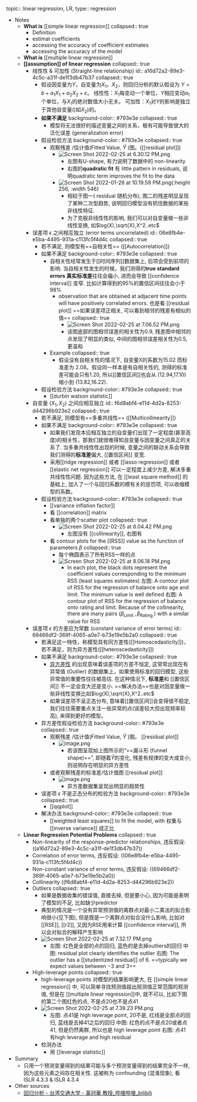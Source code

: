 topic:: linear regression, LR, 
type:: regression

- Notes
	- **What is** [[simple linear regression]]
	  collapsed:: true
		- Definition
		- estimat coefficients
		- accessing the accuracy of coefficient estimates
		- accessing the accuracy of the model
	- **What is** [[multiple linear regression]]
	- **[[assumption]] of linear regression**
	  collapsed:: true
		- 线性性 & 可加性 (Straight-line relationship)
		  id:: a16d72a2-89e3-4c5c-a31f-de1f3db47b37
		  collapsed:: true
			- 假设因变量为$Y$，自变量为$X_1$，$X_2$，则回归分析的默认假设为
			  $Y=b+a_1X_1+a_2X_2+ε$。
			  线性性：$X_1$每变动一个单位，$Y$相应变动$a_1$个单位，与$X_1$的绝对数值大小无关。
			  可加性：$X_1$对$Y$的影响是独立于其他自变量()如$X_2$)的。
			- **如果不满足**
			  background-color:: #793e3e
			  collapsed:: true
				- 模型将无法很好的描述变量之间的关系，极有可能导致很大的泛化误差 (generalization error)
			- 假设检验方法
			  background-color:: #793e3e
			  collapsed:: true
				- 观察残差 /估计值(Fitted Value, $Ŷ$ )图。([[residual plot]])
					- ![Screen Shot 2022-02-25 at 6.30.12 PM.png](../assets/Screen_Shot_2022-02-25_at_6.30.12_PM_1645842614633_0.png)
						- 左图有U-shape, 有力说明了数据中的 non-linearity
						- 右图的**quadratic fit** 有 little pattern in residuals, 说明quadratic term improves the fit to the data
					- ![Screen Shot 2022-01-26 at 10.19.59 PM.png](../assets/Screen_Shot_2022-01-26_at_10.19.59_PM_1643264401691_0.png){:height 256, :width 546}
						- 相较于图一( residual 随机分布), 图二的残差明显呈现了某种二次型趋势, 说明回归模型没有抓住数据的某些非线性特征.
						- 为了克服非线性性的影响, 我们可以对自变量做一些非线性变换, 如$log(X),\sqrt{X},X^2..etc$
		- 误差项 $\epsilon$ 之间相互独立 (error terms uncorrelated)
		  id:: 06e8fb4e-e5ba-4495-931a-c113fc5f4d4c
		  collapsed:: true
			- 若不满足, 则模型有==自相关性== ([[Autocorrelation]])
			- 如果不满足
			  background-color:: #793e3e
			  collapsed:: true
				- 自相关性经常发生于[[时间序列]]数据集上,  后项会受到前项的影响. 当自相关性发生的时候，我们测得的**true standard errors 真实标准差**往往会偏小, 进而会导致 [[confidence interval]] 变窄. 比如计算得到的95%的置信区间往往会小于98%
					- observation that are obtained at adjacent time points will have positively correlated errors. 也是看 [[residual plot]] ==如果误差项正相关, 可以看到相邻的残差有相似的值==
					  collapsed:: true
						- ![Screen Shot 2022-02-25 at 7.06.52 PM.png](../assets/Screen_Shot_2022-02-25_at_7.06.52_PM_1645844815406_0.png)
						- 该图底部的图相邻误差的相关性为0.9, 残差图中相邻的点发现了明显的类似, 中间的图相邻误差相关性为0.5, 更温和
				- Example
				  collapsed:: true
					- 假设没有自相关性的情况下, 自变量X的系数为15.02 而标准差为 2.08。假设同一样本是有自相关性的, 测得的标准差可能会只有1.20, 所以[[置信区间]]也会从 (12.94,17.10) 缩小到 (13.82,16.22).
			- 假设检验方法
			  background-color:: #793e3e
			  collapsed:: true
				- [[durbin watson statistic]]
		- 自变量 $(X_1, X_2)$ 之间应相互独立
		  id:: f6d8abf4-e11d-4d2a-8253-d44296b923e2
		  collapsed:: true
			- 若不满足, 则模型有==多重共线性== ([[Multicollinearity]])
			- 如果不满足
			  background-color:: #793e3e
			  collapsed:: true
				- 如果我们发现本应相互独立的自变量们出现了一定程度(甚至高度)的相关性，那我们就很难得知自变量与因变量之间真正的关系了.
				  当多重共线性性出现的时候, 变量之间的联动关系会导致我们测得的**标准差**偏大, [[置信区间]] 变宽.
				- 采用[[ridge regression]] 或者 [[lasso regression]] 或者 [[elastic net regression]] 可以一定程度上减少方差, 解决多重共线性性问题. 
				  因为这些方法, 在 [[least square method]] 的基础上, 加入了一个与回归系数的模有关的惩罚项, 可以收缩模型的系数。
			- 假设检验方法
			  background-color:: #793e3e
			  collapsed:: true
				- [[variance inflation factor]]
				- 看 [[correlation]] matrix
				- 看单独的两个scatter plot
				  collapsed:: true
					- ![Screen Shot 2022-02-25 at 8.04.42 PM.png](../assets/Screen_Shot_2022-02-25_at_8.04.42_PM_1645848284810_0.png)
						- 左图没有 [[collinearity]], 右图有
				- 看 contour plots for the [[RSS]] value as the function of parameters $\beta$
				  collapsed:: true
					- 每个椭圆表示了所有RSS一样的点
					- ![Screen Shot 2022-02-25 at 8.06.18 PM.png](../assets/Screen_Shot_2022-02-25_at_8.06.18_PM_1645848379934_0.png)
						- In each plot, the black dots represent the coefficient values corresponding to the minimum RSS (least squares estimates)
						  左图: A contour plot of RSS for the regression of balance onto age and limit. The minimum value is well defined
						  右图: A contour plot of RSS for the regression of balance onto rating and limit. Because of the collinearity, there are many pairs ($\beta_{\text {Limit }}, \beta_{\text {Rating }}$) with a similar value for RSS
		- 误差项 $\epsilon$ 的方差应为常数 (constant variance of error terms)
		  id:: 69466df2-369f-4065-a0e7-b73e19e5b2a0
		  collapsed:: true
			- 若满足这一特性，称模型具有同方差性([[Homoscedasticity]])，若不满足，则为异方差性([[heteroscedasticity]])
			- 如果不满足
			  background-color:: #793e3e
			  collapsed:: true
				- [异方差性]([[heteroscedasticity]]) 的出现意味着误差项的方差不恒定, 这常常出现在有异常值 (Outlier) 的数据集上，如果使用标准的回归模型, 这些异常值的重要性往往被高估. 在这种情况下, **标准差**和 [[置信区间]] 不一定会变大还是变小. 
				  ==解决办法==也是对因变量做一些非线性变换比如$log(X),\sqrt{X},X^2..etc$
				- 如果误差项不呈正态分布, 意味着[[置信区间]]会变得很不稳定, 我们往往需要重点关注一些异常的点(误差较大但出现频率较高), 来得到更好的模型。
			- 异方差性假设检验方法
			  background-color:: #793e3e
			  collapsed:: true
				- 观察残差 /估计值(Fitted Value, $Ŷ$ )图。 [[residual plot]]
					- ![image.png](../assets/image_1643265413153_0.png)
						- 若该图呈现如上图所示的“==漏斗形 (funnel shape)==”, 即随着$Ŷ$的变化, 残差有规律的变大或变小, 则说明存在明显的异方差性
				- 或者观察残差的标准差/估计值图 [[residual plot]]
					- ![image.png](../assets/image_1643265465626_0.png)
						- 异方差数据集呈现出明显的趋势性
			- 误差项 $\epsilon$ 不是正态分布的检验方法
			  background-color:: #793e3e
			  collapsed:: true
				- [[qqplot]]
			- 解决办法
			  background-color:: #793e3e
			  collapsed:: true
				- [[weighted least squares]] to fit the model, with 权重与 [[inverse variance]] 成正比
	- **Linear Regression Potential Problems**
	  collapsed:: true
		- Non-linearity of the response-predictor relationships, 违反假设: ((a16d72a2-89e3-4c5c-a31f-de1f3db47b37))
		- Correlation of error terms, 违反假设: ((06e8fb4e-e5ba-4495-931a-c113fc5f4d4c))
		- Non-constant variance of error terms, 违反假设: ((69466df2-369f-4065-a0e7-b73e19e5b2a0))
		- Collinearity ((f6d8abf4-e11d-4d2a-8253-d44296b923e2))
		- Outliers
		  collapsed:: true
			- 如果是数据收集的错误值, 直接去掉, 但是要小心, 因为可能是表明了模型的不足, 比如缺少predictor
			- 典型的情况是一个没有异常预测值的离群点对最小二乘法的拟合影响很小(见下图), 但是既是一个离群点对拟合没什么影响, 比如对 [[RSE]], [[r2]], 又因为RSE用来计算 [[confidence interval]], 所以会对拟合的解释产生影响
			- ![Screen Shot 2022-02-25 at 7.32.17 PM.png](../assets/Screen_Shot_2022-02-25_at_7.32.17_PM_1645846339577_0.png)
				- 左图: 红色是全部的点的回归, 蓝色的是去掉outliers的回归
				  中图: residual plot clearly identifies the outlier
				  右图: The outlier has a [[studentized residual]] of 6. ==typically we expect values between −3 and 3==
		- High-leverage points
		  collapsed:: true
			- high-leverage points 对模型的结果影响更大, 在 [[simple linear regression]] 中, 可以简单寻找预测值超出观测值正常范围的观测值, 但是在 [[multiple linear regression]]中, 就不可以, 比如下图的第二个图红色的点, 不是点20也不是点41
			- ![Screen Shot 2022-02-25 at 7.39.23 PM.png](../assets/Screen_Shot_2022-02-25_at_7.39.23_PM_1645846766898_0.png)
				- 左图: 点41是 high leverage point, 20不是, 红线是全部点的回归, 蓝线是去掉41之后的回归
				  中图: 红色的点不是点20或者点41, 但是仍然离群, 所以也是 high leverage point
				  右图: 点41 有high leverage and high residual
			- 检测办法
				- 用 [[leverage statistic]]
- Summary
	- 只用一个预测变量得到的结果可能与多个预测变量得到的结果完全不一样, 因为这些元素之间存在相关性. 这被称为 confounding (混淆现象), 看 ISLR 4.3.3 & ISLR 4.3.4
- Other sources
	- [回归分析 - 台湾交通大学 - 黃冠華 教授_哔哩哔哩_bilibili](https://www.bilibili.com/video/BV1Ba4y1a7Kk?p=4)